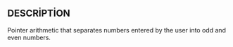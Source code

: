 ## DESCRİPTİON
Pointer arithmetic that separates numbers entered by the user into odd and even numbers.